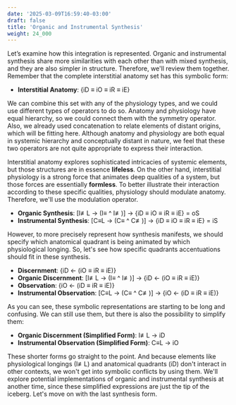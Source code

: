 ```yaml
---
date: '2025-03-09T16:59:40-03:00'
draft: false
title: 'Organic and Instrumental Synthesis'
weight: 24_000
---
```


Let’s examine how this integration is represented. Organic and instrumental synthesis share more similarities with each other than with mixed synthesis, and they are also simpler in structure. Therefore, we'll review them together. Remember that the complete interstitial anatomy set has this symbolic form:

- **Interstitial Anatomy**: {iD ≡ iO ≡ iR ≡ iE}

We can combine this set with any of the physiology types, and we could use different types of operators to do so. Anatomy and physiology have equal hierarchy, so we could connect them with the symmetry operator. Also, we already used concatenation to relate elements of distant origins, which will be fitting here. Although anatomy and physiology are both equal in systemic hierarchy and conceptually distant in nature, we feel that these two operators are not quite appropriate to express their interaction.

Interstitial anatomy explores sophisticated intricacies of systemic elements, but those structures are in essence **lifeless**. On the other hand, interstitial physiology is a strong force that animates deep qualities of a system, but those forces are essentially **formless**. To better illustrate their interaction according to these specific qualities, physiology should modulate anatomy. Therefore, we'll use the modulation operator.

- **Organic Synthesis**: [I≢L → (I≡ ^ I≢)] → {iD ≡ iO ≡ iR ≡ iE} = oS
- **Instrumental Synthesis**: [C≡L → (C≡ ^ C≢)] → {iD ≡ iO ≡ iR ≡ iE} = iS

However, to more precisely represent how synthesis manifests, we should specify which anatomical quadrant is being animated by which physiological longing. So, let's see how specific quadrants accentuations should fit in these synthesis.

- **Discernment**: {iD ← (iO ≡ iR ≡ iE)}
- **Organic Discernment**: [I≢L → (I≡ ^ I≢)] → {iD ← (iO ≡ iR ≡ iE)}
- **Observation**: {iO ← (iD ≡ iR ≡ iE)}
- **Instrumental Observation**: [C≡L → (C≡ ^ C≢)] → {iO ← (iD ≡ iR ≡ iE)}

As you can see, these symbolic representations are starting to be long and confusing. We can still use them, but there is also the possibility to simplify them:

- **Organic Discernment (Simplified Form)**: I≢L → iD
- **Instrumental Observation (Simplified Form)**: C≡L → iO

These shorter forms go straight to the point. And because elements like physiological longings (I≢L) and anatomical quadrants (iD) don't interact in other contexts, we won't get into symbolic conflicts by using them. We'll explore potential implementations of organic and instrumental synthesis at another time, since these simplified expressions are just the tip of the iceberg. Let's move on with the last synthesis form.